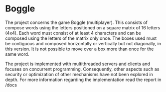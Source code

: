 # Boggle
The project concerns the game Boggle (multiplayer). This consists of
compose words using the letters positioned on a square matrix of 16 letters (4x4). Each word must consist of at least 4 characters and can be composed using the letters of the matrix only once. The boxes used must be contiguous and composed horizontally or vertically but not diagonally, in this version. It is not possible to move over a box more than once for the same word.

The project is implemented with multithreaded servers and clients and focuses on concurrent programming. Consequently, other aspects such as security or optimization of other mechanisms have not been explored in depth. For more information regarding the implementation read the report in /docs
